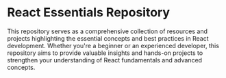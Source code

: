 # React Essentials Repository

This repository serves as a comprehensive collection of resources and projects highlighting the essential concepts and best practices in React development. Whether you're a beginner or an experienced developer, this repository aims to provide valuable insights and hands-on projects to strengthen your understanding of React fundamentals and advanced concepts.